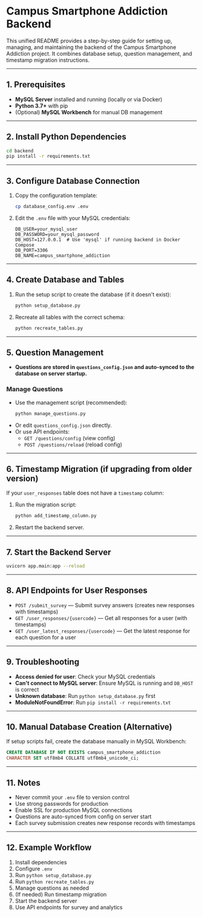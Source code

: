 # Campus Smartphone Addiction Backend

This unified README provides a step-by-step guide for setting up, managing, and maintaining the backend of the Campus Smartphone Addiction project. It combines database setup, question management, and timestamp migration instructions.

---

## 1. Prerequisites

- **MySQL Server** installed and running (locally or via Docker)
- **Python 3.7+** with pip
- (Optional) **MySQL Workbench** for manual DB management

---

## 2. Install Python Dependencies

```bash
cd backend
pip install -r requirements.txt
```

---

## 3. Configure Database Connection

1. Copy the configuration template:
   ```bash
   cp database_config.env .env
   ```
2. Edit the `.env` file with your MySQL credentials:
   ```env
   DB_USER=your_mysql_user
   DB_PASSWORD=your_mysql_password
   DB_HOST=127.0.0.1  # Use 'mysql' if running backend in Docker Compose
   DB_PORT=3306
   DB_NAME=campus_smartphone_addiction
   ```

---

## 4. Create Database and Tables

1. Run the setup script to create the database (if it doesn't exist):
   ```bash
   python setup_database.py
   ```
2. Recreate all tables with the correct schema:
   ```bash
   python recreate_tables.py
   ```

---

## 5. Question Management

- **Questions are stored in `questions_config.json` and auto-synced to the database on server startup.**

### Manage Questions
- Use the management script (recommended):
  ```bash
  python manage_questions.py
  ```
- Or edit `questions_config.json` directly.
- Or use API endpoints:
  - `GET /questions/config` (view config)
  - `POST /questions/reload` (reload config)

---

## 6. Timestamp Migration (if upgrading from older version)

If your `user_responses` table does not have a `timestamp` column:
1. Run the migration script:
   ```bash
   python add_timestamp_column.py
   ```
2. Restart the backend server.

---

## 7. Start the Backend Server

```bash
uvicorn app.main:app --reload
```

---

## 8. API Endpoints for User Responses

- `POST /submit_survey` — Submit survey answers (creates new responses with timestamps)
- `GET /user_responses/{usercode}` — Get all responses for a user (with timestamps)
- `GET /user_latest_responses/{usercode}` — Get the latest response for each question for a user

---

## 9. Troubleshooting

- **Access denied for user**: Check your MySQL credentials
- **Can't connect to MySQL server**: Ensure MySQL is running and `DB_HOST` is correct
- **Unknown database**: Run `python setup_database.py` first
- **ModuleNotFoundError**: Run `pip install -r requirements.txt`

---

## 10. Manual Database Creation (Alternative)

If setup scripts fail, create the database manually in MySQL Workbench:
```sql
CREATE DATABASE IF NOT EXISTS campus_smartphone_addiction 
CHARACTER SET utf8mb4 COLLATE utf8mb4_unicode_ci;
```

---

## 11. Notes

- Never commit your `.env` file to version control
- Use strong passwords for production
- Enable SSL for production MySQL connections
- Questions are auto-synced from config on server start
- Each survey submission creates new response records with timestamps

---

## 12. Example Workflow

1. Install dependencies
2. Configure `.env`
3. Run `python setup_database.py`
4. Run `python recreate_tables.py`
5. Manage questions as needed
6. (If needed) Run timestamp migration
7. Start the backend server
8. Use API endpoints for survey and analytics
